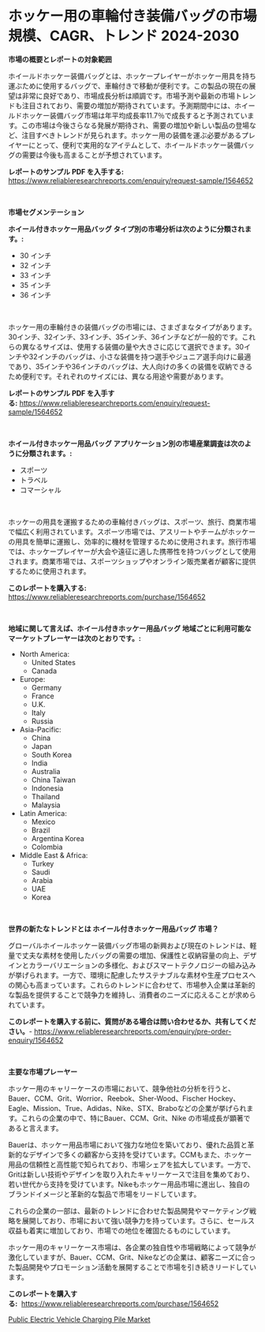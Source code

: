 <p><h1>ホッケー用の車輪付き装備バッグの市場規模、CAGR、トレンド 2024-2030</h1></p><p><strong>市場の概要とレポートの対象範囲</strong></p>
<p><p>ホイールドホッケー装備バッグとは、ホッケープレイヤーがホッケー用具を持ち運ぶために使用するバッグで、車輪付きで移動が便利です。この製品の現在の展望は非常に良好であり、市場成長分析は順調です。市場予測や最新の市場トレンドも注目されており、需要の増加が期待されています。予測期間中には、ホイールドホッケー装備バッグ市場は年平均成長率11.7％で成長すると予測されています。この市場は今後さらなる発展が期待され、需要の増加や新しい製品の登場など、注目すべきトレンドが見られます。ホッケー用の装備を運ぶ必要があるプレイヤーにとって、便利で実用的なアイテムとして、ホイールドホッケー装備バッグの需要は今後も高まることが予想されています。</p></p>
<p><strong>レポートのサンプル PDF を入手する:</strong> <a href="https://www.reliableresearchreports.com/enquiry/request-sample/1564652">https://www.reliableresearchreports.com/enquiry/request-sample/1564652</a></p>
<p>&nbsp;</p>
<p><strong>市場セグメンテーション</strong></p>
<p><strong>ホイール付きホッケー用品バッグ タイプ別の市場分析は次のように分類されます。:</strong></p>
<p><ul><li>30 インチ</li><li>32 インチ</li><li>33 インチ</li><li>35 インチ</li><li>36 インチ</li></ul></p>
<p>&nbsp;</p>
<p><p>ホッケー用の車輪付きの装備バッグの市場には、さまざまなタイプがあります。30インチ、32インチ、33インチ、35インチ、36インチなどが一般的です。これらの異なるサイズは、使用する装備の量や大きさに応じて選択できます。30インチや32インチのバッグは、小さな装備を持つ選手やジュニア選手向けに最適であり、35インチや36インチのバッグは、大人向けの多くの装備を収納できるため便利です。それぞれのサイズには、異なる用途や需要があります。</p></p>
<p><strong>レポートのサンプル PDF を入手する:</strong>&nbsp;<a href="https://www.reliableresearchreports.com/enquiry/request-sample/1564652">https://www.reliableresearchreports.com/enquiry/request-sample/1564652</a></p>
<p>&nbsp;</p>
<p><strong> ホイール付きホッケー用品バッグ アプリケーション別の市場産業調査は次のように分類されます。:</strong></p>
<p><ul><li>スポーツ</li><li>トラベル</li><li>コマーシャル</li></ul></p>
<p>&nbsp;</p>
<p><p>ホッケーの用具を運搬するための車輪付きバッグは、スポーツ、旅行、商業市場で幅広く利用されています。スポーツ市場では、アスリートやチームがホッケーの用具を簡単に運搬し、効率的に機材を管理するために使用されます。旅行市場では、ホッケープレイヤーが大会や遠征に適した携帯性を持つバッグとして使用されます。商業市場では、スポーツショップやオンライン販売業者が顧客に提供するために使用されます。</p></p>
<p><strong>このレポートを購入する:</strong>&nbsp; <a href="https://www.reliableresearchreports.com/purchase/1564652">https://www.reliableresearchreports.com/purchase/1564652</a></p>
<p>&nbsp;</p>
<p><strong>地域に関して言えば、ホイール付きホッケー用品バッグ 地域ごとに利用可能なマーケットプレーヤーは次のとおりです。:</strong></p>
<p><ul>
    <li>
        North America:
        <ul>
            <li>United States</li>
            <li>Canada</li>
        </ul>
    </li>
    <li>
        Europe:
        <ul>
            <li>Germany</li>
            <li>France</li>
            <li>U.K.</li>
            <li>Italy</li>
            <li>Russia</li>
        </ul>
    </li>
    <li>
        Asia-Pacific:
        <ul>
            <li>China</li>
            <li>Japan</li>
            <li>South Korea</li>
            <li>India</li>
            <li>Australia</li>
            <li>China Taiwan</li>
            <li>Indonesia</li>
            <li>Thailand</li>
            <li>Malaysia</li>
        </ul>
    </li>
    <li>
        Latin America:
        <ul>
            <li>Mexico</li>
            <li>Brazil</li>
            <li>Argentina Korea</li>
            <li>Colombia</li>
        </ul>
    </li>
    <li>
        Middle East & Africa:
        <ul>
            <li>Turkey</li>
            <li>Saudi</li>
            <li>Arabia</li>
            <li>UAE</li>
            <li>Korea</li>
        </ul>
    </li>
    </ul></p>
<p>&nbsp;</p>
<p><strong>世界の新たなトレンドとは ホイール付きホッケー用品バッグ 市場？</strong></p>
<p><p>グローバルホイールホッケー装備バッグ市場の新興および現在のトレンドは、軽量で丈夫な素材を使用したバッグの需要の増加、保護性と収納容量の向上、デザインとカラーバリエーションの多様化、およびスマートテクノロジーの組み込みが挙げられます。一方で、環境に配慮したサステナブルな素材や生産プロセスへの関心も高まっています。これらのトレンドに合わせて、市場参入企業は革新的な製品を提供することで競争力を維持し、消費者のニーズに応えることが求められています。</p></p>
<p><strong>このレポートを購入する前に、質問がある場合は問い合わせるか、共有してください。</strong>- <a href="https://www.reliableresearchreports.com/enquiry/pre-order-enquiry/1564652">https://www.reliableresearchreports.com/enquiry/pre-order-enquiry/1564652</a></p>
<p>&nbsp;</p>
<p><strong>主要な市場プレーヤー</strong></p>
<p><p>ホッケー用のキャリーケースの市場において、競争他社の分析を行うと、Bauer、CCM、Grit、Worrior、Reebok、Sher-Wood、Fischer Hockey、Eagle、Mission、True、Adidas、Nike、STX、Braboなどの企業が挙げられます。これらの企業の中で、特にBauer、CCM、Grit、Nike の市場成長が顕著であると言えます。</p><p>Bauerは、ホッケー用品市場において強力な地位を築いており、優れた品質と革新的なデザインで多くの顧客から支持を受けています。CCMもまた、ホッケー用品の信頼性と高性能で知られており、市場シェアを拡大しています。一方で、Gritは新しい技術やデザインを取り入れたキャリーケースで注目を集めており、若い世代から支持を受けています。Nikeもホッケー用品市場に進出し、独自のブランドイメージと革新的な製品で市場をリードしています。</p><p>これらの企業の一部は、最新のトレンドに合わせた製品開発やマーケティング戦略を展開しており、市場において強い競争力を持っています。さらに、セールス収益も着実に増加しており、市場での地位を確固たるものにしています。</p><p>ホッケー用のキャリーケース市場は、各企業の独自性や市場戦略によって競争が激化していますが、Bauer、CCM、Grit、Nikeなどの企業は、顧客ニーズに合った製品開発やプロモーション活動を展開することで市場を引き続きリードしています。</p></p>
<p><strong>このレポートを購入する:</strong>&nbsp;&nbsp;<a href="https://www.reliableresearchreports.com/purchase/1564652">https://www.reliableresearchreports.com/purchase/1564652</a></p>
<p><p><a href="https://glittery-fuchsia-86a.notion.site/Decoding-the-Public-Electric-Vehicle-Charging-Pile-Market-A-Deep-Dive-into-the-Latest-Market-Trends-ed5fd8c6e78f46d9bfa5dc51621a5fd3">Public Electric Vehicle Charging Pile Market</a></p></p>